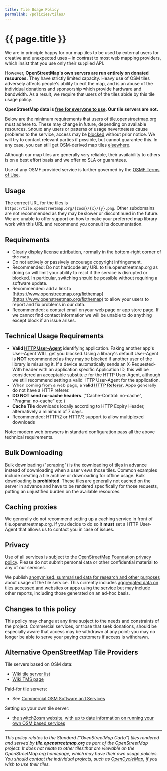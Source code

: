 ```yaml
---
title: Tile Usage Policy
permalink: /policies/tiles/
---
```


# {{ page.title }}

We are in principle happy for our map tiles to be used by external users for creative and unexpected uses – in contrast to most web mapping providers, which insist that you use only their supplied API.

However, **OpenStreetMap's own servers are run entirely on donated resources.** They have strictly limited capacity. Heavy use of OSM tiles adversely affects people's ability to edit the map, and is an abuse of the individual donations and sponsorship which provide hardware and bandwidth. As a result, we require that users of the tiles abide by this tile usage policy.

**OpenStreetMap data is [free for everyone to use](https://www.openstreetmap.org/copyright). Our tile servers are not.**

Below are the minimum requirements that users of tile.openstreetmap.org must adhere to. These may change in future, depending on available resources. Should any users or patterns of usage nevertheless cause problems to the service, access may be [blocked](https://wiki.openstreetmap.org/wiki/Blocked_Tiles) without prior notice. We will try to contact relevant parties if possible, but cannot guarantee this. In any case, you can still get OSM-derived map tiles [elsewhere](https://wiki.openstreetmap.org/wiki/Tiles#Tile_providers).

Although our map tiles are generally very reliable, their availability to others is on a best effort basis and we offer no SLA or guarantees.

Use of any OSMF provided service is further governed by the [OSMF Terms of Use](https://wiki.osmfoundation.org/wiki/Terms_of_Use).

## Usage

The correct URL for the tiles is `https://tile.openstreetmap.org/{zoom}/{x}/{y}.png`. Other subdomains are not recommended as they may be slower or discontinued in the future. We are unable to offer support on how to make your preferred map library work with this URL and recommend you consult its documentation.

## Requirements

* Clearly display [license](https://wiki.openstreetmap.org/wiki/License) [attribution](https://wiki.osmfoundation.org/wiki/Licence/Attribution_Guidelines), normally in the bottom-right corner of the map.
* Do not actively or passively encourage copyright infringement.
* Recommended: Do not hardcode any URL to tile.openstreetmap.org as doing so will limit your ability to react if the service is disrupted or blocked. In particular, switching should be possible without requiring a software update.
* Recommended: add a link to [https://www.openstreetmap.org/fixthemap](https://www.openstreetmap.org/fixthemap) to allow your users to report and fix problems in our data.
* Recommended: a contact email on your web page or app store page. If we cannot find contact information we will be unable to do anything except block if an issue arises.

## Technical Usage Requirements

* **Valid [HTTP User-Agent](https://developer.mozilla.org/en-US/docs/Web/HTTP/Headers/User-Agent)** identifying application. Faking another app's User-Agent WILL get you blocked. Using a library's default User-Agent is **NOT** recommended as they may be blocked if another user of the library is misusing it. If a device automatically sends an X-Requested-With header with an application specific Application ID, this will be considered an acceptable substitute for the HTTP User-Agent, although we still recommend setting a valid HTTP User-Agent for the application.
* When coming from a web page, a **valid [HTTP Referer](https://developer.mozilla.org/en-US/docs/Web/HTTP/Headers/Referer)**. Apps generally do not have a HTTP referer.
* **DO NOT send no-cache headers**. ("Cache-Control: no-cache", "Pragma: no-cache" etc.)
* **Cache Tile** downloads locally according to HTTP Expiry Header, alternatively a minimum of 7 days.
* Recommended: HTTP/2 or HTTP/3 support to allow multiplexed downloads

Note: modern web browsers in standard configuration pass all the above technical requirements.

## Bulk Downloading

Bulk downloading ("scraping") is the downloading of tiles in advance instead of downloading when a user views those tiles. Common examples include creating a tile archive or downloading for offline usage. Bulk downloading is **prohibited**. These tiles are generally not cached on the server in advance and have to be rendered specifically for those requests, putting an unjustified burden on the available resources.

## Caching proxies

We generally do not recommend setting up a caching service in front of tile.openstreetmap.org. If you decide to do so it **must** set a HTTP User-Agent that allows us to contact you in case of issues.

## Privacy

Use of all services is subject to the [OpenStreetMap Foundation privacy policy](http://wiki.osmfoundation.org/wiki/Privacy_Policy). Please do not submit personal data or other confidential material to any of our services.

We publish [anonymised, summarised data for research and other purposes](https://wiki.osmfoundation.org/wiki/Privacy_Policy#Data_we_receive_automatically) about usage of the tile service. This currently includes [aggregated data on tiles accessed and websites or apps using the service](https://planet.openstreetmap.org/tile_logs/) but may include other reports, including those generated on an ad-hoc basis.

## Changes to this policy

This policy may change at any time subject to the needs and constraints of the project. Commercial services, or those that seek donations, should be especially aware that access may be withdrawn at any point: you may no longer be able to serve your paying customers if access is withdrawn.

## Alternative OpenStreetMap Tile Providers

Tile servers based on OSM data:

* [Wiki tile server list](https://wiki.openstreetmap.org/wiki/Tile_servers)
* [Wiki TMS page](https://wiki.openstreetmap.org/wiki/TMS)

Paid-for tile servers:

* See [Commercial OSM Software and Services](https://wiki.openstreetmap.org/wiki/Commercial_OSM_Software_and_Services)

Setting up your own tile server:

* [the switch2osm website, with up to date information on running your own OSM based services](http://switch2osm.org/)

------

*This policy relates to the Standard ("OpenStreetMap Carto") tiles rendered and served by **tile.openstreetmap.org** as part of the OpenStreetMap project. It does not relate to other tiles that are viewable on the OpenStreetMap.org homepage, which may have their own usage policies. You should contact the individual projects, such as [OpenCycleMap](https://wiki.openstreetmap.org/wiki/OpenCycleMap), if you wish to use their tiles.*
